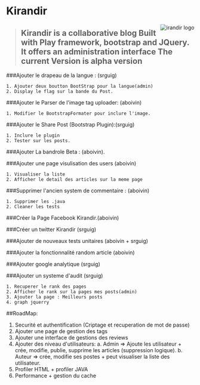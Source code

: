# Kirandir
<img src="https://github.com/aboivin/Kirandir/blob/master/public/images/logo.png"
 alt="irandir logo" title="I Wondered How...?" align="right" />

> Kirandir is a collaborative blog
> Built with Play framework, bootstrap and JQuery.
> It offers an administration interface 
> The current Version is alpha version
> -- 

###Ajouter le drapeau de la langue : (srguig)

	1. Ajouter deux boutton BootStrap pour la langue(admin)
	2. Display le flag sur la bande du Post.

###Ajouter le Parser de l'image tag uploader: (aboivin)

	1. Modifier le BootstrapFormater pour inclure l'image.
 
###Ajouter le Share Post (Bootstrap Plugin):(srguig)

	1. Inclure le plugin
	2. Tester sur les posts.

###Ajouter La bandrole Beta : (aboivin).

###Ajouter une page visulisation des users (aboivin)

	1. Visualiser la liste
	2. Afficher le detail des articles sur la meme page

###Supprimer l'ancien system de commentaire : (aboivin)

	1. Supprimer les .java
	2. Cleaner les tests

###Créer la Page Facebook Kirandir.(aboivin)

###Créer un twitter Kirandir (srguig)

###Ajouter de nouveaux tests unitaires (aboivin + srguig)

###Ajouter la fonctionnalité random article (aboivin)

###Ajouter google analytique (srguig)

###Ajouter un systeme d'audit (srguig)

	1. Recuperer le rank des pages
	2. Afficher le rank sur la pages mes posts(admin)
	3. Ajouter la page : Meilleurs posts
	4. graph jquerry


##RoadMap:

1. Securité et authentification (Criptage et recuperation de mot de passe)
2. Ajouter une page de gestion des tags
3. Ajouter une interface de gestions des reviews
4. Ajouter des niveau d'utilisateurs: 
	a. Admin => Ajoute les utilisateur +  crée, modifie, publie, supprime les articles (suppression logique).
	b. Auteur => crée, modifie ses postes + peut visualiser la liste des utilisateur.
5. Profiler HTML + profiler JAVA
6. Performance + gestion du cache
